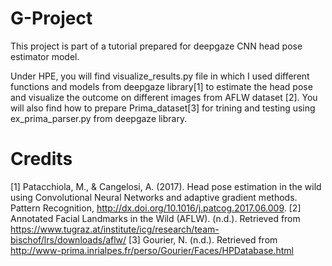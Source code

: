 # G-Project
This project is part of a tutorial prepared for deepgaze CNN head pose estimator model.

Under HPE, you will find visualize_results.py file in which I used different functions and models from deepgaze library[1]
to estimate the head pose and visualize the outcome on different images from AFLW dataset [2].
You will also find how to prepare Prima_dataset[3] for trining and testing using ex_prima_parser.py from deepgaze library.

# Credits
[1]	Patacchiola, M., & Cangelosi, A. (2017). Head pose estimation in the wild using Convolutional Neural Networks and adaptive gradient methods. Pattern Recognition, http://dx.doi.org/10.1016/j.patcog.2017.06.009.
[2] Annotated Facial Landmarks in the Wild (AFLW). (n.d.). Retrieved from https://www.tugraz.at/institute/icg/research/team-bischof/lrs/downloads/aflw/
[3]	Gourier, N. (n.d.). Retrieved from http://www-prima.inrialpes.fr/perso/Gourier/Faces/HPDatabase.html
